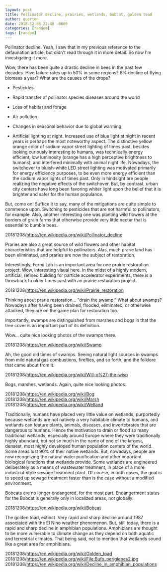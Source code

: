 ```yaml
---
layout: post
title: Pollinator decline, prairies, wetlands, bobcat, golden toad
author: quorten
date: 2018-12-08 22:48 -0600
categories: [random]
tags: [random]
---
```


Pollinator decline.  Yeah, I saw that in my previous reference to the
defaunation article, but didn't read through it in more detail.  So
now I'm investigating it more.

Wow, there has been quite a drastic decline in bees in the past few
decades.  Hive failure rates up to 50% in some regions?  6% decline of
flying biomass a year?  What are the causes of the drops?

* Pesticides

* Rapid transfer of pollinator species diseases around the world

* Loss of habitat and forage

* Air pollution

* Changes in seasonal behavior due to global warming

* Artificial lighting at night.  Increased use of blue light at night
  in recent years is perhaps the most noteworthy aspect.  The
  distinctive yellow orange color of sodium vapor street lighting of
  times past, besides looking curiously interesting to humans, was
  technically energy efficient, low luminosity (orange has a high
  perceptive brightness to humans), and interfered minimally with
  animal night life.  Nowadays, the switchover to bluish-white LED
  street lighting was motivated primarily for energy efficiency
  purposes, to be even more energy efficient than the sodium vapor
  lights of times past.  Only in hindsight are people realizing the
  negative effects of the switchover.  But, by contrast, urban city
  centers have long been favoring whiter light upon the belief that it
  is brighter and safer for the human populance.

But, come on!  Suffice it to say, many of the mitigations are quite
simple to commence upon.  Switching to pesticides that are not harmful
to pollinators, for example.  Also, another interesting one was
planting wild flowers at the borders of grain farms that otherwise
provide very little nectar that is essential to bumble bees.

20181208/https://en.wikipedia.org/wiki/Pollinator_decline

Praries are also a great source of wild flowers and other habitat
characteristics that are helpful to pollinators.  Alas, much prarie
land has been eliminated, and praries are now the subject of
restoration.

Interestingly, Fermi Lab is an important area for one prairie
restoration project.  Wow, interesting visual here.  In the midst of a
highly modern, artificial, refined building for particle accelerator
experiments, there is a throwback to older times past with an prairie
restoration project.

20181208/https://en.wikipedia.org/wiki/Prairie_restoration

Thinking about prarie restoration... "drain the swamp."  What about
swamps?  Nowadays after having been drained, flooded, eliminated, or
otherwise attacked, they are on the game plan for restoration too.

Importantly, swamps are distinguished from marshes and bogs in that
the tree cover is an important part of its definition.

Wow... quite nice looking photos of the swamps there.

20181208/https://en.wikipedia.org/wiki/Swamp

Ah, the good old times of swamps.  Seeing natural light sources in
swamps from mild natural gas combustions, fireflies, and so forth, and
the folklore that came about from it.

20181208/https://en.wikipedia.org/wiki/Will-o%27-the-wisp

Bogs, marshes, wetlands.  Again, quite nice looking photos.

20181208/https://en.wikipedia.org/wiki/Bog  
20181208/https://en.wikipedia.org/wiki/Marsh  
20181208/https://en.wikipedia.org/wiki/Wetland

Traditionally, humans have placed very little value on wetlands,
purportedly because wetlands are not natively a very habitable climate
to humans, and wetlands can feature plants, animals, diseases, and
invertebrates that are dangerous to humans.  Hence the motivation to
drain or flood so many traditional wetlands, especially around Europe
where they were traditionally highly abundant, but not so much in the
name of one of the largest, densest, most highly developed human
population centers of the world.  Some areas lost 90% of their native
wetlands.  But, nowadays, people are now recognizing the natural water
purification and other important biological functions that wetlands
provide.  Some wetlands are engineered deliberately as a means of
wastewater treatment, in place of a more industrial-style sewage
treatment plant.  Of course, in both cases, the goal is to speed up
sewage treatment faster than is the case without a modified
environment.

Bobcats are no longer endangered, for the most part.  Endangerment
status for the Bobcat is generally only in localized areas, not
globally.

20181208/https://en.wikipedia.org/wiki/Bobcat

The golden toad, extinct.  Very rapid and sharp decline around 1987
associated with the El Nino weather phenomenon.  But, still today,
there is a rapid and sharp decline in amphibian populations.
Amphibians are thought to be more vulnerable to climate change as they
depend on both aquatic and terrestrial climates.  That being said, not
to mention that wetlands sound like a great area for amphibians.

20181208/https://en.wikipedia.org/wiki/Golden_toad  
20181208/https://en.wikipedia.org/wiki/File:Bufo_periglenes2.jpg  
20181208/https://en.wikipedia.org/wiki/Decline_in_amphibian_populations
